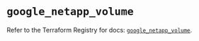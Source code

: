 # `google_netapp_volume`

Refer to the Terraform Registry for docs: [`google_netapp_volume`](https://registry.terraform.io/providers/hashicorp/google-beta/5.25.0/docs/resources/google_netapp_volume).
